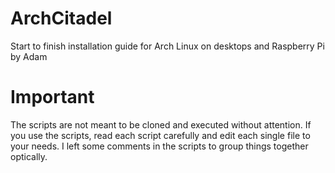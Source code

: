 # ArchCitadel
Start to finish installation guide for Arch Linux on desktops and Raspberry Pi
    by Adam

# Important

The scripts are not meant to be cloned and executed without attention. If you use the scripts, read each script carefully and edit each single file to your needs. I left some comments in the scripts to group things together optically.


